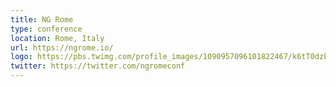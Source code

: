 ```yaml
---
title: NG Rome
type: conference
location: Rome, Italy
url: https://ngrome.io/
logo: https://pbs.twimg.com/profile_images/1090957096101822467/k6tT0dzE_400x400.jpg
twitter: https://twitter.com/ngromeconf
---
```

